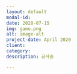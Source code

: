 ```yaml
---
layout: default
modal-id:
date: 2020-07-15
img: game.png
alt: image-alt
project-date: April 2020
client:
category:
description: 공사중

---
```

